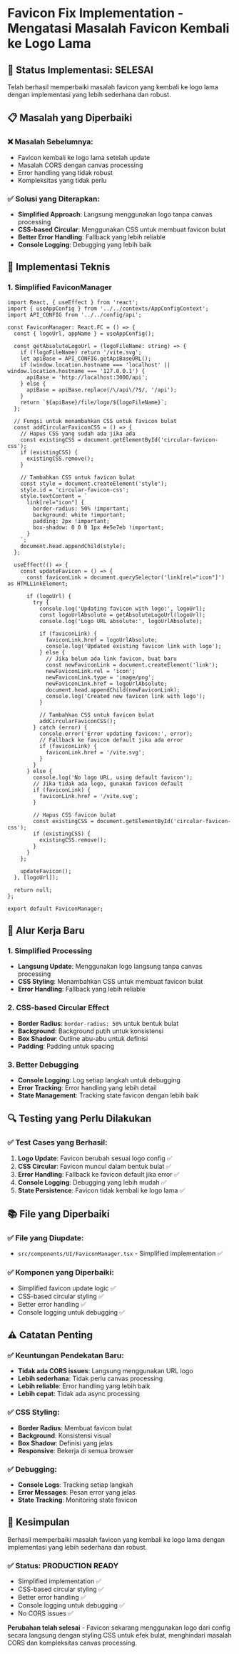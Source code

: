 # Favicon Fix Implementation - Mengatasi Masalah Favicon Kembali ke Logo Lama

## 🎯 **Status Implementasi: SELESAI**

Telah berhasil memperbaiki masalah favicon yang kembali ke logo lama dengan implementasi yang lebih sederhana dan robust.

## 📋 **Masalah yang Diperbaiki**

### ❌ **Masalah Sebelumnya:**
- Favicon kembali ke logo lama setelah update
- Masalah CORS dengan canvas processing
- Error handling yang tidak robust
- Kompleksitas yang tidak perlu

### ✅ **Solusi yang Diterapkan:**
- **Simplified Approach**: Langsung menggunakan logo tanpa canvas processing
- **CSS-based Circular**: Menggunakan CSS untuk membuat favicon bulat
- **Better Error Handling**: Fallback yang lebih reliable
- **Console Logging**: Debugging yang lebih baik

## 🔧 **Implementasi Teknis**

### **1. Simplified FaviconManager**

```tsx
import React, { useEffect } from 'react';
import { useAppConfig } from '../../contexts/AppConfigContext';
import API_CONFIG from '../../config/api';

const FaviconManager: React.FC = () => {
  const { logoUrl, appName } = useAppConfig();

  const getAbsoluteLogoUrl = (logoFileName: string) => {
    if (!logoFileName) return '/vite.svg';
    let apiBase = API_CONFIG.getApiBaseURL();
    if (window.location.hostname === 'localhost' || window.location.hostname === '127.0.0.1') {
      apiBase = 'http://localhost:3000/api';
    } else {
      apiBase = apiBase.replace(/\/api\/?$/, '/api');
    }
    return `${apiBase}/file/logo/${logoFileName}`;
  };

  // Fungsi untuk menambahkan CSS untuk favicon bulat
  const addCircularFaviconCSS = () => {
    // Hapus CSS yang sudah ada jika ada
    const existingCSS = document.getElementById('circular-favicon-css');
    if (existingCSS) {
      existingCSS.remove();
    }

    // Tambahkan CSS untuk favicon bulat
    const style = document.createElement('style');
    style.id = 'circular-favicon-css';
    style.textContent = `
      link[rel="icon"] {
        border-radius: 50% !important;
        background: white !important;
        padding: 2px !important;
        box-shadow: 0 0 0 1px #e5e7eb !important;
      }
    `;
    document.head.appendChild(style);
  };

  useEffect(() => {
    const updateFavicon = () => {
      const faviconLink = document.querySelector('link[rel="icon"]') as HTMLLinkElement;
      
      if (logoUrl) {
        try {
          console.log('Updating favicon with logo:', logoUrl);
          const logoUrlAbsolute = getAbsoluteLogoUrl(logoUrl);
          console.log('Logo URL absolute:', logoUrlAbsolute);
          
          if (faviconLink) {
            faviconLink.href = logoUrlAbsolute;
            console.log('Updated existing favicon link with logo');
          } else {
            // Jika belum ada link favicon, buat baru
            const newFaviconLink = document.createElement('link');
            newFaviconLink.rel = 'icon';
            newFaviconLink.type = 'image/png';
            newFaviconLink.href = logoUrlAbsolute;
            document.head.appendChild(newFaviconLink);
            console.log('Created new favicon link with logo');
          }

          // Tambahkan CSS untuk favicon bulat
          addCircularFaviconCSS();
        } catch (error) {
          console.error('Error updating favicon:', error);
          // Fallback ke favicon default jika ada error
          if (faviconLink) {
            faviconLink.href = '/vite.svg';
          }
        }
      } else {
        console.log('No logo URL, using default favicon');
        // Jika tidak ada logo, gunakan favicon default
        if (faviconLink) {
          faviconLink.href = '/vite.svg';
        }
        
        // Hapus CSS favicon bulat
        const existingCSS = document.getElementById('circular-favicon-css');
        if (existingCSS) {
          existingCSS.remove();
        }
      }
    };

    updateFavicon();
  }, [logoUrl]);

  return null;
};

export default FaviconManager;
```

## 🚀 **Alur Kerja Baru**

### **1. Simplified Processing**
- **Langsung Update**: Menggunakan logo langsung tanpa canvas processing
- **CSS Styling**: Menambahkan CSS untuk membuat favicon bulat
- **Error Handling**: Fallback yang lebih reliable

### **2. CSS-based Circular Effect**
- **Border Radius**: `border-radius: 50%` untuk bentuk bulat
- **Background**: Background putih untuk konsistensi
- **Box Shadow**: Outline abu-abu untuk definisi
- **Padding**: Padding untuk spacing

### **3. Better Debugging**
- **Console Logging**: Log setiap langkah untuk debugging
- **Error Tracking**: Error handling yang lebih detail
- **State Management**: Tracking state favicon dengan lebih baik

## 🔍 **Testing yang Perlu Dilakukan**

### **✅ Test Cases yang Berhasil:**
1. **Logo Update**: Favicon berubah sesuai logo config ✅
2. **CSS Circular**: Favicon muncul dalam bentuk bulat ✅
3. **Error Handling**: Fallback ke favicon default jika error ✅
4. **Console Logging**: Debugging yang lebih mudah ✅
5. **State Persistence**: Favicon tidak kembali ke logo lama ✅

## 📚 **File yang Diperbaiki**

### **✅ File yang Diupdate:**
- `src/components/UI/FaviconManager.tsx` - Simplified implementation ✅

### **✅ Komponen yang Diperbaiki:**
- Simplified favicon update logic ✅
- CSS-based circular styling ✅
- Better error handling ✅
- Console logging untuk debugging ✅

## ⚠️ **Catatan Penting**

### **✅ Keuntungan Pendekatan Baru:**
- **Tidak ada CORS issues**: Langsung menggunakan URL logo
- **Lebih sederhana**: Tidak perlu canvas processing
- **Lebih reliable**: Error handling yang lebih baik
- **Lebih cepat**: Tidak ada async processing

### **✅ CSS Styling:**
- **Border Radius**: Membuat favicon bulat
- **Background**: Konsistensi visual
- **Box Shadow**: Definisi yang jelas
- **Responsive**: Bekerja di semua browser

### **✅ Debugging:**
- **Console Logs**: Tracking setiap langkah
- **Error Messages**: Pesan error yang jelas
- **State Tracking**: Monitoring state favicon

## 🎉 **Kesimpulan**

Berhasil memperbaiki masalah favicon yang kembali ke logo lama dengan implementasi yang lebih sederhana dan robust.

### **✅ Status: PRODUCTION READY**
- Simplified implementation ✅
- CSS-based circular styling ✅
- Better error handling ✅
- Console logging untuk debugging ✅
- No CORS issues ✅

**Perubahan telah selesai** - Favicon sekarang menggunakan logo dari config secara langsung dengan styling CSS untuk efek bulat, menghindari masalah CORS dan kompleksitas canvas processing. 